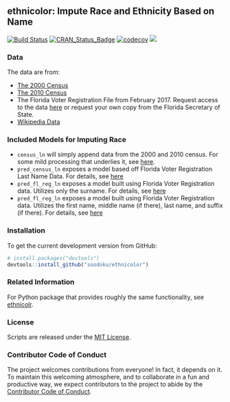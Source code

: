 ## ethnicolor: Impute Race and Ethnicity Based on Name

[![Build Status](https://travis-ci.org/soodoku/ethnicolor.svg?branch=master)](https://travis-ci.org/soodoku/ethnicolor)
[![CRAN_Status_Badge](http://www.r-pkg.org/badges/version/ethnicolor)](https://cran.r-project.org/package=ethnicolor)
[![codecov](https://codecov.io/gh/soodoku/ethnicolor/branch/master/graph/badge.svg)](https://codecov.io/gh/soodoku/ethnicolor)
![](http://cranlogs.r-pkg.org/badges/grand-total/ethnicolor)

### Data

The data are from:

* [The 2000 Census](https://github.com/soodoku/ethnicolor/tree/master/data-raw/census)
* [The 2010 Census](https://github.com/soodoku/ethnicolor/tree/master/data-raw/census)
* The Florida Voter Registration File from February 2017. Request access to the data [here](https://dataverse.harvard.edu/dataset.xhtml?persistentId=doi:10.7910/DVN/UBIG3F) or request your own copy from the Florida Secretary of State. 
* [Wikipedia Data](https://github.com/soodoku/ethnicolor/tree/master/data-raw/wiki)

### Included Models for Imputing Race

* `census_ln` will simply append data from the 2000 and 2010 census. For some mild processing that underlies it, see [here](https://github.com/soodoku/ethnicolor/tree/master/data-raw/census).
* `pred_census_ln` exposes a model based off Florida Voter Registration Last Name Data. For details, see [here](https://github.com/soodoku/ethnicolor/tree/master/data-raw/fl_voter_reg)
* `pred_fl_reg_ln` exposes a model built using Florida Voter Registration data. Utilizes only the surname. For details, see [here](https://github.com/soodoku/ethnicolor/tree/master/data-raw/fl_voter_reg)
* `pred_fl_reg_ln` exposes a model built using Florida Voter Registration data. Utilizes the first name, middle name (if there), last name, and suffix (if there). For details, see [here](https://github.com/soodoku/ethnicolor/tree/master/data-raw/fl_voter_reg)

### Installation

To get the current development version from GitHub:

```r
# install.packages("devtools")
devtools::install_github("soodoku/ethnicolor")
```

### Related Information

For Python package that provides roughly the same functionality, see [ethnicolr](https://github.com/soodoku/ethnicolr).

### License

Scripts are released under the [MIT License](https://opensource.org/licenses/MIT).

### Contributor Code of Conduct

The project welcomes contributions from everyone! In fact, it depends on it. To maintain this welcoming atmosphere, and to collaborate in a fun and productive way, we expect contributors to the project to abide by the [Contributor Code of Conduct](http://contributor-covenant.org/version/1/0/0/).